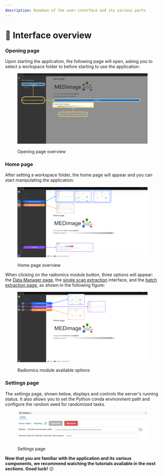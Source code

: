 ```yaml
---
description: Rundown of the user-interface and its various parts
---
```


# 👀 Interface overview

### Opening page

Upon starting the application, the following page will open, asking you to select a workspace folder to before starting to use the application:

<figure><img src=".gitbook/assets/OpeningPageDocumented.PNG" alt=""><figcaption><p>Opening page overview</p></figcaption></figure>

### Home page

After setting a workspace folder, the home page will appear and you can start manipulating the application:

<figure><img src=".gitbook/assets/HomePageDocumented.png" alt=""><figcaption><p>Home page overview</p></figcaption></figure>

When clicking on the radiomics module button, three options will appear: the [Data Manager page](radiomics/data-processing/data-manager.md), the [single scan extraction](radiomics/feature-extraction/single-scan.md) interface, and the [batch extraction page](radiomics/feature-extraction/batch-extraction.md), as shown in the following figure:

<figure><img src=".gitbook/assets/RadiomicsModuleOptions.png" alt=""><figcaption><p>Radiomics module available options</p></figcaption></figure>

### Settings page

The settings page, shown below, displays and controls the server's running status. It also allows you to set the Python conda environment path and configure the random seed for randomized tasks.

<figure><img src=".gitbook/assets/SettingsPage.PNG" alt=""><figcaption><p>Settings page</p></figcaption></figure>

**Now that you are familiar with the application and its various components, we recommend watching the tutorials available in the next sections. Good luck!** :wink:
